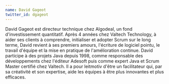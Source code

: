 ```yaml
---
name: David Gageot
twitter_id: dgageot
---
```


David Gageot est directeur technique chez Algodeal, un fond d'investissement quantitatif. Après 4 années chez Valtech Technology, à aider ses clients à comprendre, initialiser et adopter Scrum sur le long terme, David revient à ses premiers amours, l'écriture de logiciel pointu, le travail d'équipe et la mise en pratique de l'amélioration continue. David participe à des projets Java depuis 1998, comme responsable des développements chez l'éditeur Adesoft puis comme expert Java et Scrum Master certifié chez Valtech. Il a pour leitmotiv d'être un facilitateur qui, par sa créativité et son expertise, aide les équipes à être plus innovantes et plus efficaces.
